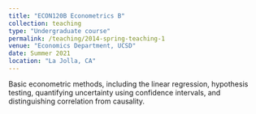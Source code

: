 ```yaml
---
title: "ECON120B Econometrics B"
collection: teaching
type: "Undergraduate course"
permalink: /teaching/2014-spring-teaching-1
venue: "Economics Department, UCSD"
date: Summer 2021
location: "La Jolla, CA"
---
```


Basic econometric methods, including the linear regression, hypothesis testing, quantifying uncertainty using confidence intervals, and distinguishing correlation from causality. 
